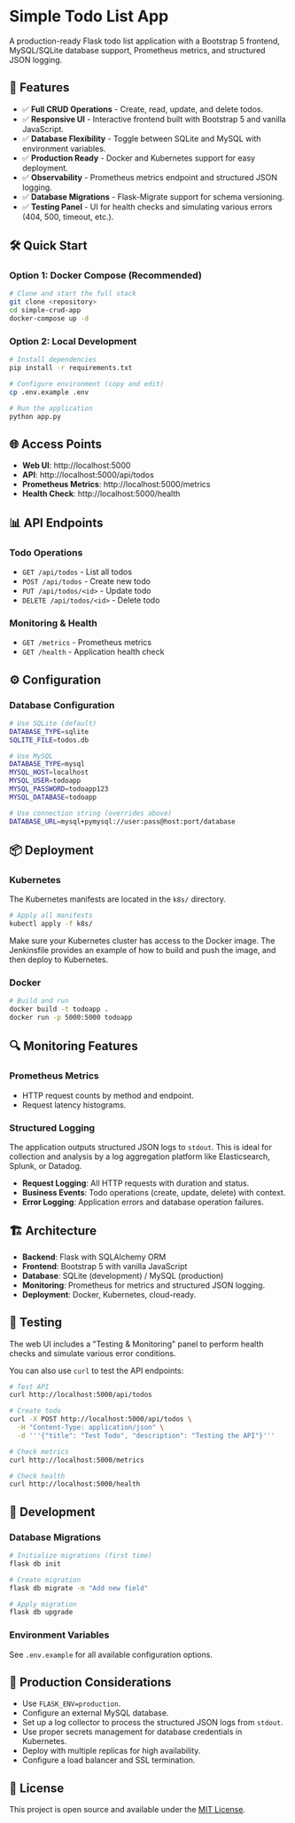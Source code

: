 # Simple Todo List App

A production-ready Flask todo list application with a Bootstrap 5 frontend, MySQL/SQLite database support, Prometheus metrics, and structured JSON logging.

## 🚀 Features

- ✅ **Full CRUD Operations** - Create, read, update, and delete todos.
- ✅ **Responsive UI** - Interactive frontend built with Bootstrap 5 and vanilla JavaScript.
- ✅ **Database Flexibility** - Toggle between SQLite and MySQL with environment variables.
- ✅ **Production Ready** - Docker and Kubernetes support for easy deployment.
- ✅ **Observability** - Prometheus metrics endpoint and structured JSON logging.
- ✅ **Database Migrations** - Flask-Migrate support for schema versioning.
- ✅ **Testing Panel** - UI for health checks and simulating various errors (404, 500, timeout, etc.).

## 🛠️ Quick Start

### Option 1: Docker Compose (Recommended)

```bash
# Clone and start the full stack
git clone <repository>
cd simple-crud-app
docker-compose up -d
```

### Option 2: Local Development

```bash
# Install dependencies
pip install -r requirements.txt

# Configure environment (copy and edit)
cp .env.example .env

# Run the application
python app.py
```

## 🌐 Access Points

- **Web UI**: http://localhost:5000
- **API**: http://localhost:5000/api/todos
- **Prometheus Metrics**: http://localhost:5000/metrics
- **Health Check**: http://localhost:5000/health

## 📊 API Endpoints

### Todo Operations

- `GET /api/todos` - List all todos
- `POST /api/todos` - Create new todo
- `PUT /api/todos/<id>` - Update todo
- `DELETE /api/todos/<id>` - Delete todo

### Monitoring & Health

- `GET /metrics` - Prometheus metrics
- `GET /health` - Application health check

## ⚙️ Configuration

### Database Configuration

```bash
# Use SQLite (default)
DATABASE_TYPE=sqlite
SQLITE_FILE=todos.db

# Use MySQL
DATABASE_TYPE=mysql
MYSQL_HOST=localhost
MYSQL_USER=todoapp
MYSQL_PASSWORD=todoapp123
MYSQL_DATABASE=todoapp

# Use connection string (overrides above)
DATABASE_URL=mysql+pymysql://user:pass@host:port/database
```

## 📦 Deployment

### Kubernetes

The Kubernetes manifests are located in the `k8s/` directory.

```bash
# Apply all manifests
kubectl apply -f k8s/
```

Make sure your Kubernetes cluster has access to the Docker image. The Jenkinsfile provides an example of how to build and push the image, and then deploy to Kubernetes.

### Docker

```bash
# Build and run
docker build -t todoapp .
docker run -p 5000:5000 todoapp
```

## 🔍 Monitoring Features

### Prometheus Metrics

- HTTP request counts by method and endpoint.
- Request latency histograms.

### Structured Logging

The application outputs structured JSON logs to `stdout`. This is ideal for collection and analysis by a log aggregation platform like Elasticsearch, Splunk, or Datadog.

- **Request Logging**: All HTTP requests with duration and status.
- **Business Events**: Todo operations (create, update, delete) with context.
- **Error Logging**: Application errors and database operation failures.

## 🏗️ Architecture

- **Backend**: Flask with SQLAlchemy ORM
- **Frontend**: Bootstrap 5 with vanilla JavaScript
- **Database**: SQLite (development) / MySQL (production)
- **Monitoring**: Prometheus for metrics and structured JSON logging.
- **Deployment**: Docker, Kubernetes, cloud-ready.

## 🧪 Testing

The web UI includes a "Testing & Monitoring" panel to perform health checks and simulate various error conditions.

You can also use `curl` to test the API endpoints:

```bash
# Test API
curl http://localhost:5000/api/todos

# Create todo
curl -X POST http://localhost:5000/api/todos \
  -H "Content-Type: application/json" \
  -d '''{"title": "Test Todo", "description": "Testing the API"}'''

# Check metrics
curl http://localhost:5000/metrics

# Check health
curl http://localhost:5000/health
```

## 📝 Development

### Database Migrations

```bash
# Initialize migrations (first time)
flask db init

# Create migration
flask db migrate -m "Add new field"

# Apply migration
flask db upgrade
```

### Environment Variables

See `.env.example` for all available configuration options.

## 🚀 Production Considerations

- Use `FLASK_ENV=production`.
- Configure an external MySQL database.
- Set up a log collector to process the structured JSON logs from `stdout`.
- Use proper secrets management for database credentials in Kubernetes.
- Deploy with multiple replicas for high availability.
- Configure a load balancer and SSL termination.

## 📄 License

This project is open source and available under the [MIT License](LICENSE).

